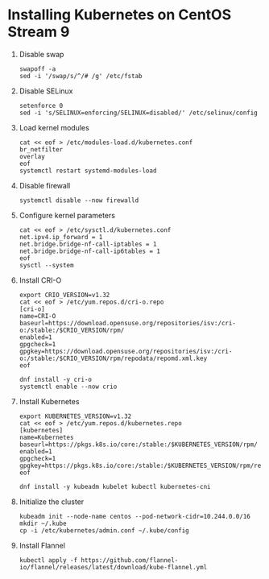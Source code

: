 # Installing Kubernetes on CentOS Stream 9

1. Disable swap
   ```
   swapoff -a
   sed -i '/swap/s/^/# /g' /etc/fstab
   ```
1. Disable SELinux
   ```
   setenforce 0
   sed -i 's/SELINUX=enforcing/SELINUX=disabled/' /etc/selinux/config
   ```
1. Load kernel modules
   ```
   cat << eof > /etc/modules-load.d/kubernetes.conf
   br_netfilter
   overlay
   eof
   systemctl restart systemd-modules-load
   ```
1. Disable firewall
   ```
   systemctl disable --now firewalld
   ```
1. Configure kernel parameters
   ```
   cat << eof > /etc/sysctl.d/kubernetes.conf
   net.ipv4.ip_forward = 1
   net.bridge.bridge-nf-call-iptables = 1
   net.bridge.bridge-nf-call-ip6tables = 1
   eof
   sysctl --system
   ```
1. Install CRI-O
   ```
   export CRIO_VERSION=v1.32
   cat << eof > /etc/yum.repos.d/cri-o.repo
   [cri-o]
   name=CRI-O
   baseurl=https://download.opensuse.org/repositories/isv:/cri-o:/stable:/$CRIO_VERSION/rpm/
   enabled=1
   gpgcheck=1
   gpgkey=https://download.opensuse.org/repositories/isv:/cri-o:/stable:/$CRIO_VERSION/rpm/repodata/repomd.xml.key
   eof

   dnf install -y cri-o
   systemctl enable --now crio
   ```
1. Install Kubernetes
   ```
   export KUBERNETES_VERSION=v1.32
   cat << eof > /etc/yum.repos.d/kubernetes.repo
   [kubernetes]
   name=Kubernetes
   baseurl=https://pkgs.k8s.io/core:/stable:/$KUBERNETES_VERSION/rpm/
   enabled=1
   gpgcheck=1
   gpgkey=https://pkgs.k8s.io/core:/stable:/$KUBERNETES_VERSION/rpm/repodata/repomd.xml.key
   eof

   dnf install -y kubeadm kubelet kubectl kubernetes-cni
   ```
1. Initialize the cluster
   ```
   kubeadm init --node-name centos --pod-network-cidr=10.244.0.0/16
   mkdir ~/.kube
   cp -i /etc/kubernetes/admin.conf ~/.kube/config
   ```
1. Install Flannel
   ```
   kubectl apply -f https://github.com/flannel-io/flannel/releases/latest/download/kube-flannel.yml
   ```
